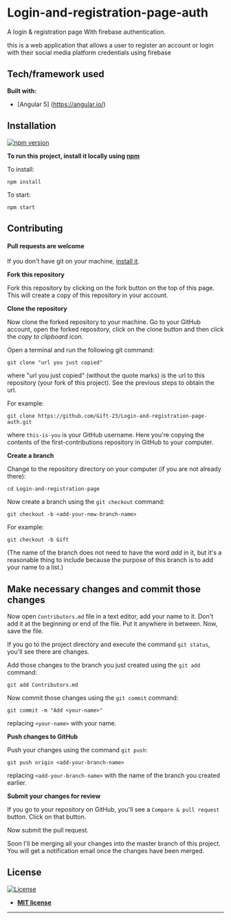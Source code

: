 # Login-and-registration-page-auth
A login &amp; registration page With firebase authentication.

this is a web application that allows a user to register an account or login with their social media platform credentials using firebase
## Tech/framework used
 <b>Built with:</b>
- [Angular 5] (https://angular.io/)



## Installation
[![npm version](https://badge.fury.io/js/%40angular%2Fcore.svg)](https://www.npmjs.com/@angular/core)

**To run this project, install it locally using [npm](https://docs.npmjs.com/cli/install)**

To install:

~~~
npm install 
~~~
To start:
~~~
npm start
~~~

## Contributing
#### Pull requests are welcome

If you don't have git on your machine, [install it]( https://help.github.com/articles/set-up-git/).

**Fork this repository**

Fork this repository by clicking on the fork button on the top of this page.
This will create a copy of this repository in your account.

**Clone the repository**

Now clone the forked repository to your machine. Go to your GitHub account, open the forked repository, click on the clone button and then click the *copy to clipboard* icon.

Open a terminal and run the following git command:

~~~
git clone "url you just copied"
~~~
where "url you just copied" (without the quote marks) is the url to this repository (your fork of this project). See the previous steps to obtain the url.

For example:
```
git clone https://github.com/Gift-23/Login-and-registration-page-auth.git
```
where `this-is-you` is your GitHub username. Here you're copying the contents of the first-contributions repository in GitHub to your computer.

**Create a branch**

Change to the repository directory on your computer (if you are not already there):

~~~
cd Login-and-registration-page
~~~
Now create a branch using the `git checkout` command:
~~~
git checkout -b <add-your-new-branch-name>
~~~

For example:
~~~
git checkout -b Gift 
~~~
(The name of the branch does not need to have the word *add* in it, but it's a reasonable thing to include because the purpose of this branch is to add your name to a list.)

## Make necessary changes and commit those changes

Now open `Contributors.md` file in a text editor, add your name to it. Don't add it at the beginning or end of the file. Put it anywhere in between. Now, save the file.


If you go to the project directory and execute the command `git status`, you'll see there are changes.


Add those changes to the branch you just created using the `git add` command:

```
git add Contributors.md
```

Now commit those changes using the `git commit` command:
```
git commit -m "Add <your-name>"
```
replacing `<your-name>` with your name.

**Push changes to GitHub**

Push your changes using the command `git push`:
```
git push origin <add-your-branch-name>
```
replacing `<add-your-branch-name>` with the name of the branch you created earlier.

**Submit your changes for review**

If you go to your repository on GitHub, you'll see a  `Compare & pull request` button. Click on that button.


Now submit the pull request.

Soon I'll be merging all your changes into the master branch of this project. You will get a notification email once the changes have been merged.

## License

[![License](http://img.shields.io/:license-mit-blue.svg?style=flat-square)](http://badges.mit-license.org)

- **[MIT license](http://opensource.org/licenses/mit-license.php)**
 
---------------------------
